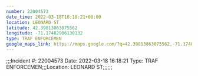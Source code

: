 ```yaml
---
number: 22004573
date_time: 2022-03-18T16:18:21+00:00
location: LEONARD ST
latitude: 42.39813863075562
longitude: -71.17482906130132
type: TRAF ENFORCEMEN
google_maps_link: https://maps.google.com/?q=42.39813863075562,-71.17482906130132
---
```


;;;Incident #: 22004573  Date: 2022-03-18 16:18:21   Type: TRAF ENFORCEMEN;;;Location: LEONARD ST;;;;;;
